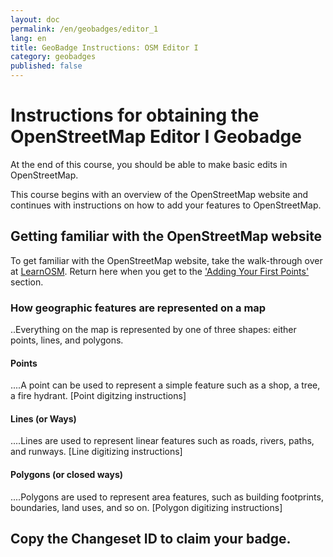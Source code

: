```yaml
---
layout: doc
permalink: /en/geobadges/editor_1
lang: en
title: GeoBadge Instructions: OSM Editor I
category: geobadges
published: false
---
```


# Instructions for obtaining the OpenStreetMap Editor I Geobadge

At the end of this course, you should be able to make basic edits in OpenStreetMap.

This course begins with an overview of the OpenStreetMap website and continues with instructions on how to add your features to OpenStreetMap.

## Getting familiar with the OpenStreetMap website

To get familiar with the OpenStreetMap website, take the walk-through over at [LearnOSM](https://github.com/hotosm/learnosm/blob/gh-pages/_posts/en/beginner/0200-12-27-start-osm.md). Return here when you get to the ['Adding Your First Points'](http://learnosm.org/en/beginner/start-osm/#adding-your-first-points) section.

### How geographic features are represented on a map
..Everything on the map is represented by one of three shapes: either points, lines, and polygons.

#### Points
....A point can be used to represent a simple feature such as a shop, a tree, a fire hydrant. [Point digitzing instructions]

#### Lines (or Ways)
....Lines are used to represent linear features such as roads, rivers, paths, and runways. [Line digitizing instructions]

#### Polygons (or closed ways)
....Polygons are used to represent area features, such as building footprints, boundaries, land uses, and so on. [Polygon digitizing instructions]

## Copy the Changeset ID to claim your badge.

